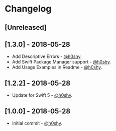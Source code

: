 # Changelog

## [Unreleased]

## [1.3.0] - 2018-05-28
* Add Descriptive Errors - [@h0shy](https://github.com/h0shy).
* Add Swift Package Manager support - [@h0shy](https://github.com/h0shy).
* Add Usage Examples in Readme - [@h0shy](https://github.com/h0shy).

## [1.2.2] - 2018-05-28
* Update for Swift 5 - [@h0shy](https://github.com/h0shy).

## [1.0.0] - 2018-05-28
* Initial commit - [@h0shy](https://github.com/h0shy).
